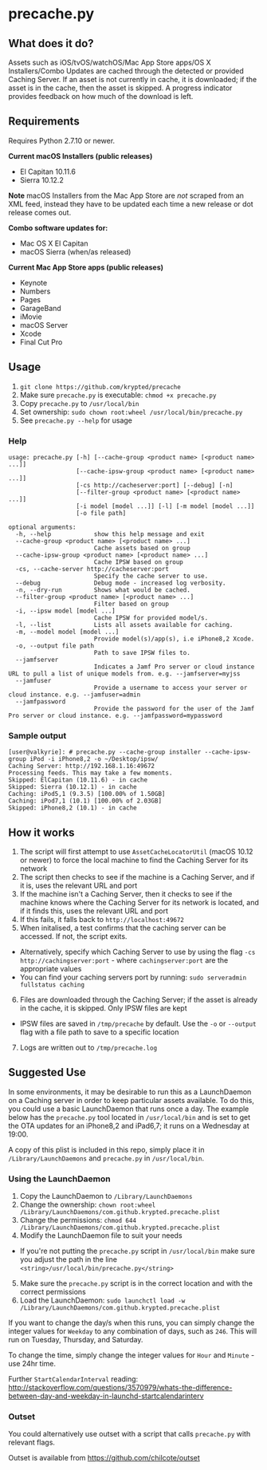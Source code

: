 # precache.py

## What does it do?
Assets such as iOS/tvOS/watchOS/Mac App Store apps/OS X Installers/Combo Updates are cached through the detected or provided Caching Server.
If an asset is not currently in cache, it is downloaded; if the asset is in the cache, then the asset is skipped.
A progress indicator provides feedback on how much of the download is left.

## Requirements
Requires Python 2.7.10 or newer.

**Current macOS Installers (public releases)**
* El Capitan 10.11.6
* Sierra 10.12.2

**Note** macOS Installers from the Mac App Store are _not_ scraped from an XML feed, instead they have to be updated each time a new release or dot release comes out.

**Combo software updates for:**
* Mac OS X El Capitan
* macOS Sierra (when/as released)

**Current Mac App Store apps (public releases)**
* Keynote
* Numbers
* Pages
* GarageBand
* iMovie
* macOS Server
* Xcode
* Final Cut Pro

## Usage
1. `git clone https://github.com/krypted/precache`
2. Make sure `precache.py` is executable: `chmod +x precache.py`
3. Copy `precache.py` to `/usr/local/bin`
4. Set ownership: `sudo chown root:wheel /usr/local/bin/precache.py`
5. See `precache.py --help` for usage

### Help
```
usage: precache.py [-h] [--cache-group <product name> [<product name> ...]]
                   [--cache-ipsw-group <product name> [<product name> ...]]
                   [-cs http://cacheserver:port] [--debug] [-n]
                   [--filter-group <product name> [<product name> ...]]
                   [-i model [model ...]] [-l] [-m model [model ...]]
                   [-o file path]

optional arguments:
  -h, --help            show this help message and exit
  --cache-group <product name> [<product name> ...]
                        Cache assets based on group
  --cache-ipsw-group <product name> [<product name> ...]
                        Cache IPSW based on group
  -cs, --cache-server http://cacheserver:port
                        Specify the cache server to use.
  --debug               Debug mode - increased log verbosity.
  -n, --dry-run         Shows what would be cached.
  --filter-group <product name> [<product name> ...]
                        Filter based on group
  -i, --ipsw model [model ...]
                        Cache IPSW for provided model/s.
  -l, --list            Lists all assets available for caching.
  -m, --model model [model ...]
                        Provide model(s)/app(s), i.e iPhone8,2 Xcode.
  -o, --output file path
                        Path to save IPSW files to.
  --jamfserver
                        Indicates a Jamf Pro server or cloud instance URL to pull a list of unique models from. e.g. --jamfserver=myjss
  --jamfuser
                        Provide a username to access your server or cloud instance. e.g. --jamfuser=admin
  --jamfpassword
                        Provide the password for the user of the Jamf Pro server or cloud instance. e.g. --jamfpassword=mypassword
```

### Sample output
```
[user@valkyrie]: # precache.py --cache-group installer --cache-ipsw-group iPod -i iPhone8,2 -o ~/Desktop/ipsw/
Caching Server: http://192.168.1.16:49672
Processing feeds. This may take a few moments.
Skipped: ElCapitan (10.11.6) - in cache
Skipped: Sierra (10.12.1) - in cache
Caching: iPod5,1 (9.3.5) [100.00% of 1.50GB]
Caching: iPod7,1 (10.1) [100.00% of 2.03GB]
Skipped: iPhone8,2 (10.1) - in cache
```

## How it works
1. The script will first attempt to use `AssetCacheLocatorUtil` (macOS 10.12 or newer) to force the local machine to find the Caching Server for its network
2. The script then checks to see if the machine is a Caching Server, and if it is, uses the relevant URL and port
3. If the machine isn't a Caching Server, then it checks to see if the machine knows where the Caching Server for its network is located, and if it finds this, uses the relevant URL and port
4. If this fails, it falls back to `http://localhost:49672`
5. When initalised, a test confirms that the caching server can be accessed. If not, the script exits.
  * Alternatively, specify which Caching Server to use by using the flag `-cs http://cachingserver:port` - where `cachingserver:port` are the appropriate values
  * You can find your caching servers port by running: `sudo serveradmin fullstatus caching`
6. Files are downloaded through the Caching Server; if the asset is already in the cache, it is skipped. Only IPSW files are kept
  * IPSW files are saved in `/tmp/precache` by default. Use the `-o` or `--output` flag with a file path to save to a specific location
7. Logs are written out to `/tmp/precache.log`

## Suggested Use
In some environments, it may be desirable to run this as a LaunchDaemon on a Caching server in order to keep particular assets available. To do this, you could use a basic LaunchDaemon that runs once a day.
The example below has the `precache.py` tool located in `/usr/local/bin` and is set to get the OTA updates for an iPhone8,2 and iPad6,7; it runs on a Wednesday at 19:00.

A copy of this plist is included in this repo, simply place it in `/Library/LaunchDaemons` and `precache.py` in `/usr/local/bin`.

### Using the LaunchDaemon
1. Copy the LaunchDaemon to `/Library/LaunchDaemons`
2. Change the ownership: `chown root:wheel /Library/LaunchDaemons/com.github.krypted.precache.plist`
3. Change the permissions: `chmod 644 /Library/LaunchDaemons/com.github.krypted.precache.plist`
4. Modify the LaunchDaemon file to suit your needs
  * If you're not putting the `precache.py` script in `/usr/local/bin` make sure you adjust the path in the line `<string>/usr/local/bin/precache.py</string>`
5. Make sure the `precache.py` script is in the correct location and with the correct permissions
6. Load the LaunchDaemon: `sudo launchctl load -w /Library/LaunchDaemons/com.github.krypted.precache.plist`

If you want to change the day/s when this runs, you can simply change the integer values for `Weekday` to any combination of days, such as `246`. This will run on Tuesday, Thursday, and Saturday.

To change the time, simply change the integer values for `Hour` and `Minute` - use 24hr time.

Further `StartCalendarInterval` reading: http://stackoverflow.com/questions/3570979/whats-the-difference-between-day-and-weekday-in-launchd-startcalendarinterv

### Outset
You could alternatively use outset with a script that calls `precache.py` with relevant flags.

Outset is available from https://github.com/chilcote/outset
